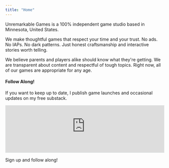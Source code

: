 ```yaml
---
title: "Home"
---
```


Unremarkable Games is a 100% independent game studio based in Minnesota, United States.

We make thoughtful games that respect your time and your trust. No ads. No IAPs. No dark patterns.
Just honest craftsmanship and interactive stories worth telling.

We believe parents and players alike should know what they're getting. We are transparent about
content and respectful of tough topics. Right now, all of our games are appropriate for any age.

#### Follow Along!
If you want to keep up to date, I publish game launches and occasional updates on my free substack.

<iframe src="https://unremarkablegames.substack.com/embed" width="100%" style="border:1px solid #e5e8e8; background: #424949;" frameborder="0" scrolling="no"></iframe>

Sign up and follow along!